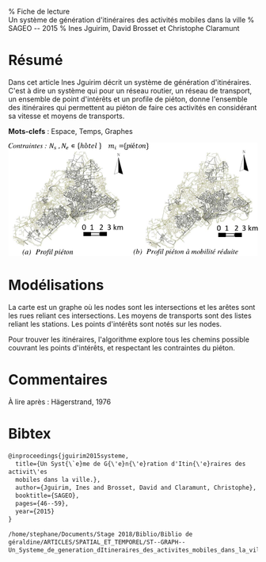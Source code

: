 % Fiche de lecture  
Un système de génération d'itinéraires des activités mobiles dans la ville
% SAGEO -- 2015
% Ines Jguirim, David Brosset et Christophe Claramunt

# Résumé

Dans cet article Ines Jguirim décrit un système de génération d'itinéraires.
C'est à dire un système qui pour un réseau routier, un réseau de transport, un
ensemble de point d'intérêts et un profile de piéton, donne l'ensemble des
itinéraires qui permettent au piéton de faire ces activités en considérant sa
vitesse et moyens de transports.

**Mots-clefs** : Espace, Temps, Graphes

![L'activité balade urbaine](jguirim2015.png)

# Modélisations

La carte est un graphe où les nodes sont les intersections et les arêtes sont
les rues reliant ces intersections. Les moyens de transports sont des listes
reliant les stations. Les points d'intérêts sont notés sur les nodes.

Pour trouver les itinéraires, l'algorithme explore tous les chemins possible
couvrant les points d'intérêts, et respectant les contraintes du piéton.

# Commentaires

À lire après : Hägerstrand, 1976

# Bibtex

```
@inproceedings{jguirim2015systeme,
  title={Un Syst{\`e}me de G{\'e}n{\'e}ration d'Itin{\'e}raires des activit\'es
  mobiles dans la ville.},
  author={Jguirim, Ines and Brosset, David and Claramunt, Christophe},
  booktitle={SAGEO},
  pages={46--59},
  year={2015}
}
```

```
/home/stephane/Documents/Stage 2018/Biblio/Biblio de géraldine/ARTICLES/SPATIAL_ET_TEMPOREL/ST--GRAPH--Un_Systeme_de_generation_dItineraires_des_activites_mobiles_dans_la_ville_JGUIRIM_2015.pdf
```
